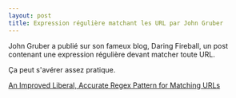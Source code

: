 ```yaml
---
layout: post
title: Expression régulière matchant les URL par John Gruber
---
```


John Gruber a publié sur son fameux blog, Daring Fireball, un post contenant une
expression régulière devant matcher toute URL.

Ça peut s'avérer assez pratique.

[An Improved Liberal, Accurate Regex Pattern for Matching URLs](https://daringfireball.net/2010/07/improved_regex_for_matching_urls)
